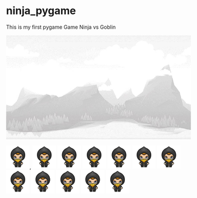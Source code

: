# ninja_pygame
This is my first pygame Game Ninja vs Goblin

![alt text](https://raw.githubusercontent.com/orest0/ninja_pygame/master/bg.jpg)

![alt text](https://raw.githubusercontent.com/orest0/ninja_pygame/master/standing.png), ![alt text](https://raw.githubusercontent.com/orest0/ninja_pygame/master/standing.png) ![alt text](https://raw.githubusercontent.com/orest0/ninja_pygame/master/standing.png) ![alt text](https://raw.githubusercontent.com/orest0/ninja_pygame/master/standing.png) ![alt text](https://raw.githubusercontent.com/orest0/ninja_pygame/master/standing.png) ![alt text](https://raw.githubusercontent.com/orest0/ninja_pygame/master/standing.png) ![alt text](https://raw.githubusercontent.com/orest0/ninja_pygame/master/standing.png) ![alt text](https://raw.githubusercontent.com/orest0/ninja_pygame/master/standing.png) ![alt text](https://raw.githubusercontent.com/orest0/ninja_pygame/master/standing.png) ![alt text](https://raw.githubusercontent.com/orest0/ninja_pygame/master/standing.png) ![alt text](https://raw.githubusercontent.com/orest0/ninja_pygame/master/standing.png) ![alt text](https://raw.githubusercontent.com/orest0/ninja_pygame/master/standing.png)
